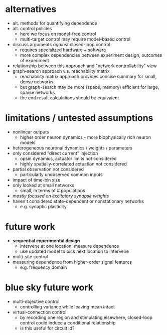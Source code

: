 # alternatives
- alt. methods for quantifying dependence 
- alt. control policies  
  - here we focus on model-free control
  - multi-target control may require model-based control
- discuss arguments *against* closed-loop control 
  - requires specialized hardware + software 
  - more complex dependencies between experiment design, outcomes of experiment
- relationship between this approach and "network controllability" view  
- graph-search approach v.s. reachability matrix
  - reachability matrix approach provides concise summary for small, dense networks
  - but graph-search may be more (space, memory) efficient for large, sparse networks
  - the end result calculations should be equivalent
  
# limitations / untested assumptions
- nonlinear outputs
  - higher order neuron dynamics - more biophysically rich neuron models
- heterogeneous neuronal dynamics / weights / parameters
- only considered "direct current" injection 
  - opsin dynamics, actuator limits not considered
  - highly spatially-correlated actuation not considered
- partial observation not considered
  - particularly unobserved common inputs
- impact of time-bin size
- only looked at small networks
  - small, in terms of # populations
- *mostly focused on excitatory synapse weights*
- haven't considered state-dependent or nonstationary networks 
  - e.g. synaptic plasticity

# future work
- **sequential experimental design**
  - intervene at one location, measure dependence 
  - use updated model to pick next location to intervene
- multi-site control
- measuring dependence from higher-order signal features 
  - e.g. frequency domain

# blue sky future work
- multi-objective control
  - controlling variance while leaving mean intact
- virtual-connection control
  - by recording one region and stimulating elsewhere, closed-loop control could induce a conditional relationship
  - is this useful for circuit id?
